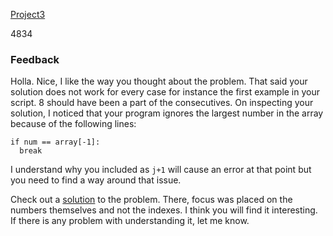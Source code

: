 [Project3](https://repl.it/@Zaayzay/Project3)

4834

### Feedback 
Holla. Nice, I like the way you thought about the problem. That said your solution does not work for every case for instance the first example in your script. 8 should have been a part of the consecutives. On inspecting your solution, I noticed that your program ignores the largest number in the array because of the following lines:
```
if num == array[-1]:
  break
```
I understand why you included as ```j+1``` will cause an error at that point but you need to find a way around that issue.

Check out a [solution](https://repl.it/@FortuneAdekogbe/DecemberChallenge3) to the problem. There, focus was placed on the numbers themselves and not the indexes. I think you will find it interesting. If there is any problem with understanding it, let me know.
